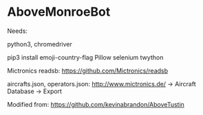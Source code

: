 # AboveMonroeBot

Needs:

python3, chromedriver

pip3 install emoji-country-flag Pillow selenium twython

Mictronics readsb: https://github.com/Mictronics/readsb

aircrafts.json, operators.json: http://www.mictronics.de/ -> Aircraft Database -> Export

Modified from: https://github.com/kevinabrandon/AboveTustin
